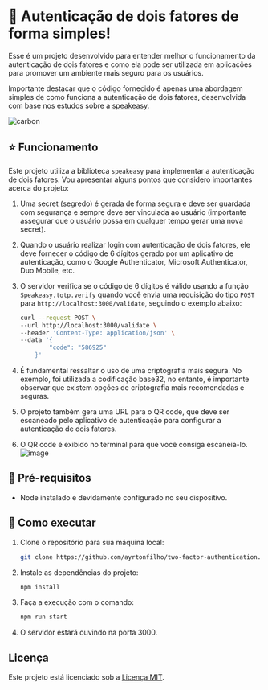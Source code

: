 # 🔐 Autenticação de dois fatores de forma simples!

Esse é um projeto desenvolvido para entender melhor o funcionamento da autenticação de dois fatores e como ela pode ser utilizada em aplicações para promover um ambiente mais seguro para os usuários.

Importante destacar que o código fornecido é apenas uma abordagem simples de como funciona a autenticação de dois fatores, desenvolvida com base nos estudos sobre a [speakeasy](https://github.com/speakeasyjs/speakeasy).

![carbon](https://github.com/ayrtonfilho/two-factor-authentication/assets/71043862/0d8705ce-c913-40f2-8a73-53ab5aed74b1)

## ⭐️ Funcionamento

Este projeto utiliza a biblioteca `speakeasy` para implementar a autenticação de dois fatores. Vou apresentar alguns pontos que considero importantes acerca do projeto:

1. Uma secret (segredo) é gerada de forma segura e deve ser guardada com segurança e sempre deve ser vinculada ao usuário (importante assegurar que o usuário possa em qualquer tempo gerar uma nova secret).

2. Quando o usuário realizar login com autenticação de dois fatores, ele deve fornecer o código de 6 dígitos gerado por um aplicativo de autenticação, como o Google Authenticator, Microsoft Authenticator, Duo Mobile, etc.

3. O servidor verifica se o código de 6 dígitos é válido usando a função `Speakeasy.totp.verify` quando você envia uma requisição do tipo `POST` para `http://localhost:3000/validate`, seguindo o exemplo abaixo:

    ```bash
    curl --request POST \
    --url http://localhost:3000/validate \
    --header 'Content-Type: application/json' \
    --data '{
            "code": "586925"
        }'
    ```

4. É fundamental ressaltar o uso de uma criptografia mais segura. No exemplo, foi utilizada a codificação base32, no entanto, é importante observar que existem opções de criptografia mais recomendadas e seguras.

5. O projeto também gera uma URL para o QR code, que deve ser escaneado pelo aplicativo de autenticação para configurar a autenticação de dois fatores.

6. O QR code é exibido no terminal para que você consiga escaneia-lo.
![image](https://github.com/ayrtonfilho/two-factor-authentication/assets/71043862/ca4f3c88-0058-4b2b-8f87-3bec82049d5f)


## 🧩 Pré-requisitos

- Node instalado e devidamente configurado no seu dispositivo.

## 🎉 Como executar

1. Clone o repositório para sua máquina local:

   ```bash
   git clone https://github.com/ayrtonfilho/two-factor-authentication.git
   ```
2. Instale as dependências do projeto:
    ```bash
    npm install
   ```
3. Faça a execução com o comando:
    ```bash
    npm run start
   ```
4. O servidor estará ouvindo na porta 3000.


## Licença

Este projeto está licenciado sob a [Licença MIT](https://www.mit.edu/~amini/LICENSE.md).
